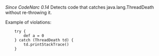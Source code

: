 *Since CodeNarc 0.14* Detects code that catches java.lang.ThreadDeath
without re-throwing it.

Example of violations:

        try {
            def a = 0
        } catch (ThreadDeath td) {
            td.printStackTrace()
        }
